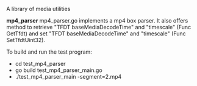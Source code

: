 A library of media utilities

**mp4_parser**
mp4_parser.go implements a mp4 box parser. It also offers method to retrieve "TFDT baseMediaDecodeTime" and "timescale" (Func GetTfdt) and set "TFDT baseMediaDecodeTime" and "timescale" (Func SetTfdtUint32). 

To build and run the test program: 
- cd test_mp4_parser
- go build test_mp4_parser_main.go
- ./test_mp4_parser_main -segment=2.mp4
